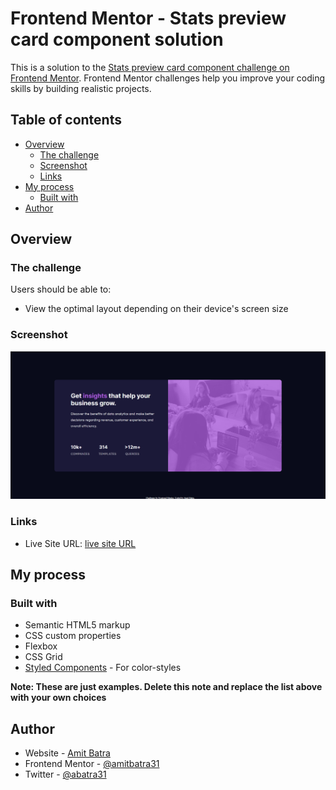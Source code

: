 # Frontend Mentor - Stats preview card component solution

This is a solution to the [Stats preview card component challenge on Frontend Mentor](https://www.frontendmentor.io/challenges/stats-preview-card-component-8JqbgoU62). Frontend Mentor challenges help you improve your coding skills by building realistic projects. 

## Table of contents

- [Overview](#overview)
  - [The challenge](#the-challenge)
  - [Screenshot](#screenshot)
  - [Links](#links)
- [My process](#my-process)
  - [Built with](#built-with)
- [Author](#author)


## Overview

### The challenge

Users should be able to:

- View the optimal layout depending on their device's screen size

### Screenshot

![Design preview for the Stats preview card component coding challenge](./images/Screenshot.png)


### Links

- Live Site URL: [live site URL ](https://thirsty-pike-9280fc.netlify.app/)

## My process

### Built with

- Semantic HTML5 markup
- CSS custom properties
- Flexbox
- CSS Grid
- [Styled Components](https://www.colorhunt.co) - For color-styles

**Note: These are just examples. Delete this note and replace the list above with your own choices**


## Author

- Website - [Amit Batra](https://amitbatra31.github.io/cv/)
- Frontend Mentor - [@amitbatra31](https://www.frontendmentor.io/profile/amitbatra31)
- Twitter - [@abatra31](https://www.twitter.com/abatra31)


